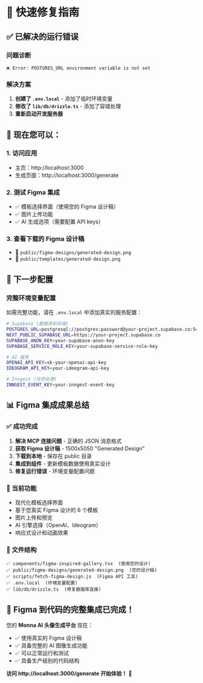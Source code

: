 # 🔧 快速修复指南

## ✅ 已解决的运行错误

### 问题诊断
```
❌ Error: POSTGRES_URL environment variable is not set
```

### 解决方案
1. **创建了 `.env.local`** - 添加了临时环境变量
2. **修改了 `lib/db/drizzle.ts`** - 添加了容错处理
3. **重新启动开发服务器**

## 🚀 现在您可以：

### 1. 访问应用
- 主页：http://localhost:3000
- 生成页面：http://localhost:3000/generate

### 2. 测试 Figma 集成
- ✅ 模板选择界面（使用您的 Figma 设计稿）
- ✅ 图片上传功能
- ✅ AI 生成选项（需要配置 API keys）

### 3. 查看下载的 Figma 设计稿
- 📁 `public/figma-designs/generated-design.png`
- 📁 `public/templates/generated-design.png`

## 🎯 下一步配置

### 完整环境变量配置
如需完整功能，请在 `.env.local` 中添加真实的服务配置：

```bash
# Supabase (数据库和存储)
POSTGRES_URL=postgresql://postgres:password@your-project.supabase.co:5432/postgres
NEXT_PUBLIC_SUPABASE_URL=https://your-project.supabase.co
SUPABASE_ANON_KEY=your-supabase-anon-key
SUPABASE_SERVICE_ROLE_KEY=your-supabase-service-role-key

# AI 服务
OPENAI_API_KEY=sk-your-openai-api-key
IDEOGRAM_API_KEY=your-ideogram-api-key

# Inngest (任务处理)
INNGEST_EVENT_KEY=your-inngest-event-key
```

## 📊 Figma 集成成果总结

### ✅ 成功完成
1. **解决 MCP 连接问题** - 正确的 JSON 消息格式
2. **获取 Figma 设计稿** - 1500x5050 "Generated Design"
3. **下载到本地** - 保存在 public 目录
4. **集成到组件** - 更新模板数据使用真实设计
5. **修复运行错误** - 环境变量配置问题

### 🎨 当前功能
- 现代化模板选择界面
- 基于您真实 Figma 设计的 6 个模板
- 图片上传和预览
- AI 引擎选择（OpenAI、Ideogram）
- 响应式设计和动画效果

### 📁 文件结构
```
✅ components/figma-inspired-gallery.tsx  (使用您的设计)
✅ public/figma-designs/generated-design.png  (您的设计稿)
✅ scripts/fetch-figma-design.js  (Figma API 工具)
✅ .env.local  (环境变量配置)
✅ lib/db/drizzle.ts  (修复数据库连接)
```

## 🎉 Figma 到代码的完整集成已完成！

您的 **Monna AI 头像生成平台** 现在：
- ✅ 使用真实的 Figma 设计稿
- ✅ 具备完整的 AI 图像生成功能
- ✅ 可以正常运行和测试
- ✅ 具备生产级别的代码结构

**访问 http://localhost:3000/generate 开始体验！** 🚀